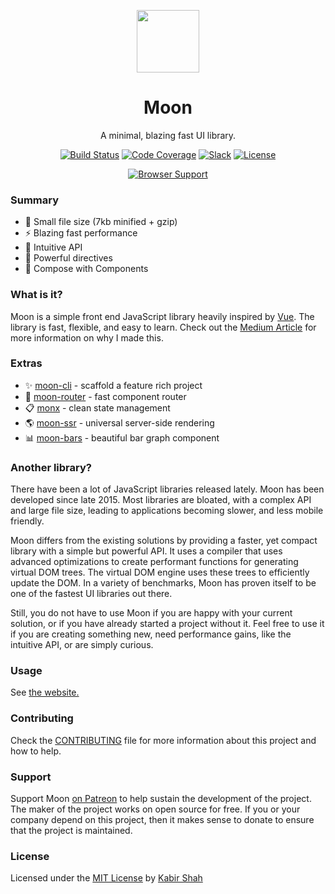 <p align="center"><a href="http://moonjs.ga" target="_blank"><img width="100"src="https://raw.githubusercontent.com/kbrsh/moon/gh-pages/img/logo.png"></a></p>
<h1 align="center">Moon</h1>
<p align="center">A minimal, blazing fast UI library.</p>
<p align="center">
  <a href="https://travis-ci.org/kbrsh/moon"><img src="https://travis-ci.org/kbrsh/moon.svg?branch=master" alt="Build Status"></a>
  <a href="https://codecov.io/gh/kbrsh/moon"><img src="https://codecov.io/gh/kbrsh/moon/branch/master/graph/badge.svg" alt="Code Coverage"></a>
  <a href="https://moon-slack.herokuapp.com"><img src="https://moon-slack.herokuapp.com/badge.svg" alt="Slack"></a>
  <a href="https://kbrsh.github.io/license"><img src="https://img.shields.io/badge/license-MIT-blue.svg" alt="License"></a>
</p>
<p align="center">
  <a href="https://saucelabs.com/u/KingPixil"><img src="https://saucelabs.com/browser-matrix/KingPixil.svg" alt="Browser Support"></a>
</p>

### Summary

- :tada: Small file size (7kb minified + gzip)
- :zap: Blazing fast performance
- :rocket: Intuitive API
- :gem: Powerful directives
- :hammer: Compose with Components

### What is it?

Moon is a simple front end JavaScript library heavily inspired by [Vue](https://vuejs.org). The library is fast, flexible, and easy to learn. Check out the [Medium Article](https://hackernoon.com/introducing-moon-1d44a99635f0) for more information on why I made this.

### Extras

* ✨ [moon-cli](https://github.com/kbrsh/moon-cli) - scaffold a feature rich project
* 🚩 [moon-router](https://github.com/kbrsh/moon-router) - fast component router
* 📋 [monx](https://github.com/kbrsh/monx) - clean state management
* 🌎 [moon-ssr](https://github.com/kbrsh/moon-ssr) - universal server-side rendering
* 📊 [moon-bars](https://kbrsh.github.io/moon-bars) - beautiful bar graph component

### Another library?

There have been a lot of JavaScript libraries released lately. Moon has been developed since late 2015. Most libraries are bloated, with a complex API and large file size, leading to applications becoming slower, and less mobile friendly.

Moon differs from the existing solutions by providing a faster, yet compact library with a simple but powerful API. It uses a compiler that uses advanced optimizations to create performant functions for generating virtual DOM trees. The virtual DOM engine uses these trees to efficiently update the DOM. In a variety of benchmarks, Moon has proven itself to be one of the fastest UI libraries out there.

Still, you do not have to use Moon if you are happy with your current solution, or if you have already started a project without it. Feel free to use it if you are creating something new, need performance gains, like the intuitive API, or are simply curious.

### Usage

See [the website.](http://moonjs.ga)

### Contributing

Check the [CONTRIBUTING](/CONTRIBUTING.md) file for more information about this project and how to help.

### Support

Support Moon [on Patreon](https://patreon.com/kbrsh) to help sustain the development of the project. The maker of the project works on open source for free. If you or your company depend on this project, then it makes sense to donate to ensure that the project is maintained.

### License

Licensed under the [MIT License](http://kbrsh.github.io/license) by [Kabir Shah](https://kabir.ml)
